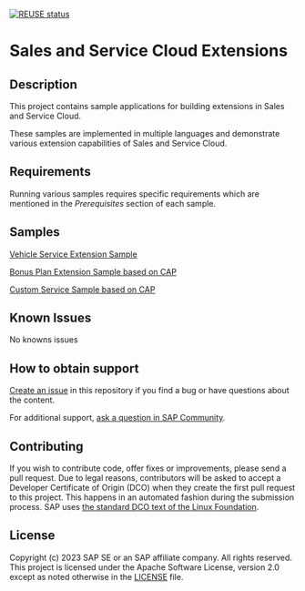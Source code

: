 [![REUSE status](https://api.reuse.software/badge/github.com/SAP-samples/sales-and-service-cloud-extensions)](https://api.reuse.software/info/github.com/SAP-samples/sales-and-service-cloud-extensions)

# Sales and Service Cloud Extensions
## Description
This project contains sample applications for building extensions in Sales and Service Cloud.

These samples are implemented in multiple languages and demonstrate various extension capabilities of Sales and Service Cloud.

## Requirements
Running various samples requires specific requirements which are mentioned in the *Prerequisites* section of each sample.

## Samples
 [Vehicle Service Extension Sample](./VehicleServiceExtensionSample)
 
 [Bonus Plan Extension Sample based on CAP](./BonusPlanCapSample)
 
 [Custom Service Sample based on CAP](./CustomServiceBasicCAPSample)

## Known Issues
No knowns issues

## How to obtain support
[Create an issue](https://github.com/SAP-samples/<repository-name>/issues) in this repository if you find a bug or have questions about the content.
 
For additional support, [ask a question in SAP Community](https://answers.sap.com/questions/ask.html).

## Contributing
If you wish to contribute code, offer fixes or improvements, please send a pull request. Due to legal reasons, contributors will be asked to accept a Developer Certificate of Origin (DCO) when they create the first pull request to this project. This happens in an automated fashion during the submission process. SAP uses [the standard DCO text of the Linux Foundation](https://developercertificate.org/).

## License
Copyright (c) 2023 SAP SE or an SAP affiliate company. All rights reserved. This project is licensed under the Apache Software License, version 2.0 except as noted otherwise in the [LICENSE](LICENSE) file.
